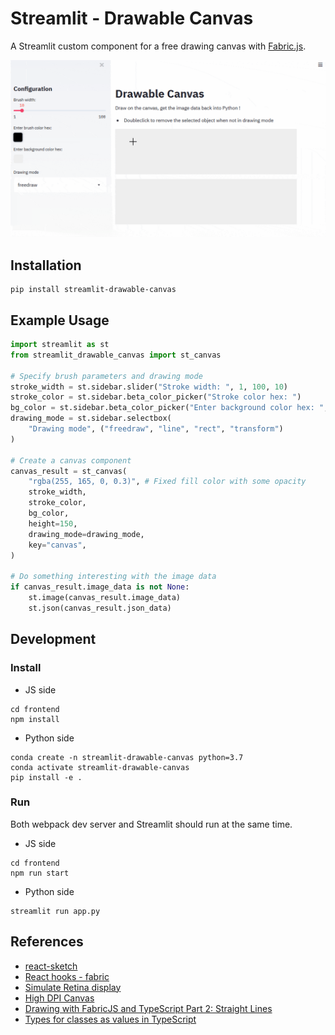 # Streamlit - Drawable Canvas

A Streamlit custom component for a free drawing canvas with [Fabric.js](http://fabricjs.com/).

![](./img/demo.gif)

## Installation

```shell script
pip install streamlit-drawable-canvas
```

## Example Usage

```python
import streamlit as st
from streamlit_drawable_canvas import st_canvas

# Specify brush parameters and drawing mode
stroke_width = st.sidebar.slider("Stroke width: ", 1, 100, 10)
stroke_color = st.sidebar.beta_color_picker("Stroke color hex: ")
bg_color = st.sidebar.beta_color_picker("Enter background color hex: ", "#eee")
drawing_mode = st.sidebar.selectbox(
    "Drawing mode", ("freedraw", "line", "rect", "transform")
)

# Create a canvas component
canvas_result = st_canvas(
    "rgba(255, 165, 0, 0.3)", # Fixed fill color with some opacity
    stroke_width,
    stroke_color,
    bg_color,
    height=150,
    drawing_mode=drawing_mode,
    key="canvas",
)

# Do something interesting with the image data
if canvas_result.image_data is not None:
    st.image(canvas_result.image_data)
    st.json(canvas_result.json_data)
```

## Development

### Install

- JS side

```shell script
cd frontend
npm install
```

- Python side

```shell script
conda create -n streamlit-drawable-canvas python=3.7
conda activate streamlit-drawable-canvas
pip install -e .
```

### Run

Both webpack dev server and Streamlit should run at the same time.

- JS side

```shell script
cd frontend
npm run start
```

- Python side

```shell script
streamlit run app.py
```

## References

- [react-sketch](https://github.com/tbolis/react-sketch)
- [React hooks - fabric](https://github.com/fabricjs/fabric.js/issues/5951#issuecomment-563427231)
- [Simulate Retina display](https://stackoverflow.com/questions/12243549/how-to-test-a-webpage-meant-for-retina-display)
- [High DPI Canvas](https://www.html5rocks.com/en/tutorials/canvas/hidpi/)
- [Drawing with FabricJS and TypeScript Part 2: Straight Lines](https://exceptionnotfound.net/drawing-with-fabricjs-and-typescript-part-2-straight-lines/)
- [Types for classes as values in TypeScript](https://2ality.com/2020/04/classes-as-values-typescript.html)
